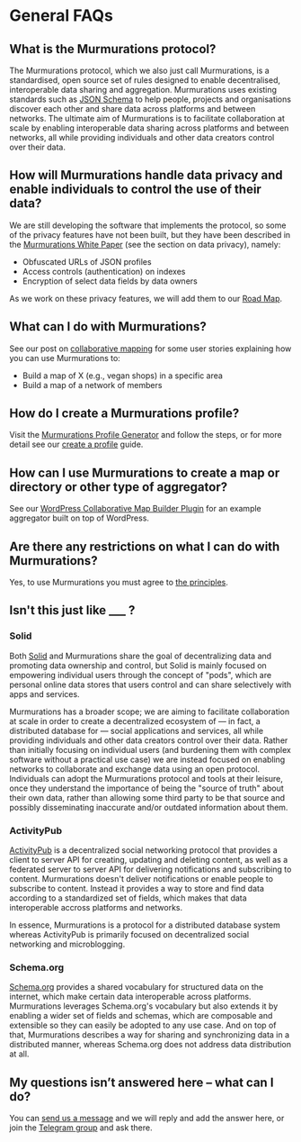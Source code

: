 # General FAQs

## What is the Murmurations protocol?

The Murmurations protocol, which we also just call Murmurations, is a standardised, open source set of rules designed to enable decentralised, interoperable data sharing and aggregation. Murmurations uses existing standards such as [JSON Schema](https://json-schema.org/) to help people, projects and organisations discover each other and share data across platforms and between networks. The ultimate aim of Murmurations is to facilitate collaboration at scale by enabling interoperable data sharing across platforms and between networks, all while providing individuals and other data creators control over their data.

## How will Murmurations handle data privacy and enable individuals to control the use of their data?

We are still developing the software that implements the protocol, so some of the privacy features have not been built, but they have been described in the [Murmurations White Paper](https://murmurations.network/wp-content/uploads/2024/04/Murmurations-White-Paper-v1.0.pdf) (see the section on data privacy), namely:

- Obfuscated URLs of JSON profiles
- Access controls (authentication) on indexes
- Encryption of select data fields by data owners

As we work on these privacy features, we will add them to our [Road Map](https://github.com/orgs/MurmurationsNetwork/projects/7).

## What can I do with Murmurations?

See our post on [collaborative mapping](https://murmurations.network/2023/08/22/collaborative-mapping/) for some user stories explaining how you can use Murmurations to:

- Build a map of X (e.g., vegan shops) in a specific area
- Build a map of a network of members

## How do I create a Murmurations profile?

Visit the [Murmurations Profile Generator](https://test-tools.murmurations.network/profile-generator) and follow the steps, or for more detail see our [create a profile](/guides/create-a-profile.md) guide.

## How can I use Murmurations to create a map or directory or other type of aggregator?

See our [WordPress Collaborative Map Builder Plugin](/developers/wp-aggregator.html) for an example aggregator built on top of WordPress.

## Are there any restrictions on what I can do with Murmurations?

Yes, to use Murmurations you must agree to [the principles](https://murmurations.network/principles/).

## Isn't this just like ___ ?

### Solid

Both [Solid](https://solidproject.org/) and Murmurations share the goal of decentralizing data and promoting data ownership and control, but Solid is mainly focused on empowering individual users through the concept of "pods", which are personal online data stores that users control and can share selectively with apps and services.

Murmurations has a broader scope; we are aiming to facilitate collaboration at scale in order to create a decentralized ecosystem of &mdash; in fact, a distributed database for &mdash; social applications and services, all while providing individuals and other data creators control over their data. Rather than initially focusing on individual users (and burdening them with complex software without a practical use case) we are instead focused on enabling networks to collaborate and exchange data using an open protocol. Individuals can adopt the Murmurations protocol and tools at their leisure, once they understand the importance of being the "source of truth" about their own data, rather than allowing some third party to be that source and possibly disseminating inaccurate and/or outdated information about them.

### ActivityPub

[ActivityPub](https://activitypub.rocks/) is a decentralized social networking protocol that provides a client to server API for creating, updating and deleting content, as well as a federated server to server API for delivering notifications and subscribing to content. Murmurations doesn't deliver notifications or enable people to subscribe to content. Instead it provides a way to store and find data according to a standardized set of fields, which makes that data interoperable accross platforms and networks.

In essence, Murmurations is a protocol for a distributed database system whereas ActivityPub is primarily focused on decentralized social networking and microblogging.

### Schema.org

[Schema.org](https://schema.org/) provides a shared vocabulary for structured data on the internet, which make certain data interoperable across platforms. Murmurations leverages Schema.org's vocabulary but also extends it by enabling a wider set of fields and schemas, which are composable and extensible so they can easily be adopted to any use case. And on top of that, Murmurations describes a way for sharing and synchronizing data in a distributed manner, whereas Schema.org does not address data distribution at all.

## My questions isn’t answered here – what can I do?

You can [send us a message](https://murmurations.network/contact/) and we will reply and add the answer here, or join the [Telegram group](https://t.me/joinchat/JvotB0kuxrjFgvYszbNvZw) and ask there.
